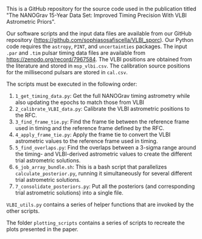 This is a GitHub repository for the source code used in the publication titled "The NANOGrav 15-Year Data Set: Improved Timing Precision With VLBI Astrometric Priors".

Our software scripts and the input data files are available from our GitHub repository (https://github.com/sophiasosafiscella/VLBI_sporc). Our Python code requires the `astropy`, `PINT`, and `uncertainties` packages. The input `.par` and `.tim` pulsar timing data files are available from https://zenodo.org/record/7967584. The VLBI positions are obtained from the literature and stored in `msp_vlbi.csv`. The calibration source positions for the millisecond pulsars are stored in `cal.csv`.

The scripts must be executed in the following order:

1. `1_get_timing_data.py`: Get the full NANOGrav timing astrometry while also updating the epochs to match those from VLBI
2. `2_calibrate_VLBI_data.py`: Calibrate the VLBI astrometric positions to the RFC.
3. `3_find_frame_tie.py`: Find the frame tie between the reference frame used in timing and the reference frame defined by the RFC.
4. `4_apply_frame_tie.py`: Apply the frame tie to convert the VLBI astrometric values to the reference frame used in timing.
5. `5_find_overlaps.py`: Find the overlaps between a 3-sigma range around the timing- and VLBI-derived astrometric values to create the different trial astrometric solutions.
6. `6_job_array_bundle.sh`: This is a bash script that parallelizes `calculate_posterior.py`, running it simultaneously for several different trial astrometric solutions.
7. `7_consolidate_posteriors.py`: Put all the posteriors (and corresponding trial astrometric solutions) into a single file.

`VLBI_utils.py` contains a series of helper functions that are invoked by the other scripts.

The folder `plotting_scripts` contains a series of scripts to recreate the plots presented in the paper.
